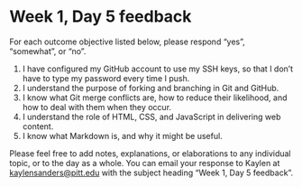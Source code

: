 # Week 1, Day 5 feedback

For each outcome objective listed below, please respond “yes”, “somewhat”, or “no”. 

1. I have configured my GitHub account to use my SSH keys, so that I don’t have to type my password every time I push.
2. I understand the purpose of forking and branching in Git and GitHub.
3. I know what Git merge conflicts are, how to reduce their likelihood, and how to deal with them when they occur.
4. I understand the role of HTML, CSS, and JavaScript in delivering web content.
5. I know what Markdown is, and why it might be useful.

Please feel free to add notes, explanations, or elaborations to any individual topic, or to the day as a whole. You can email your response to Kaylen at [kaylensanders@pitt.edu](mailto:kaylensanders@pitt.edu) with the subject heading “Week 1, Day 5 feedback”.
